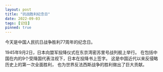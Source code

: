```yaml
---
layout: post
title: "抗战胜利纪念日"
date: 2022-09-03
tags: [记住]
pinned: true
---
```


今天是中国人民抗日战争胜利77周年的纪念日。

1945年9月2日，日本向盟军投降仪式在东京湾密苏里号战列舰上举行。
在包括中国在内的9个受降国代表注视下，日本在投降书上签字。
这是中国近代以来反侵略历史上的第一次全面胜利，
也为世界反法西斯战争的胜利做出了巨大贡献。


<!-- more -->

